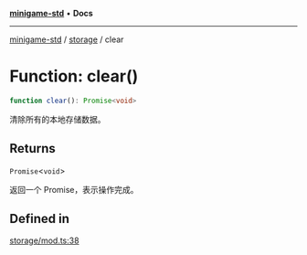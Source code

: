 [**minigame-std**](../../../README.md) • **Docs**

***

[minigame-std](../../../README.md) / [storage](../README.md) / clear

# Function: clear()

```ts
function clear(): Promise<void>
```

清除所有的本地存储数据。

## Returns

`Promise`\<`void`\>

返回一个 Promise，表示操作完成。

## Defined in

[storage/mod.ts:38](https://github.com/JiangJie/minigame-std/blob/d86e790fe8486ddfc8ce953df31d30618f403d3b/src/std/storage/mod.ts#L38)
